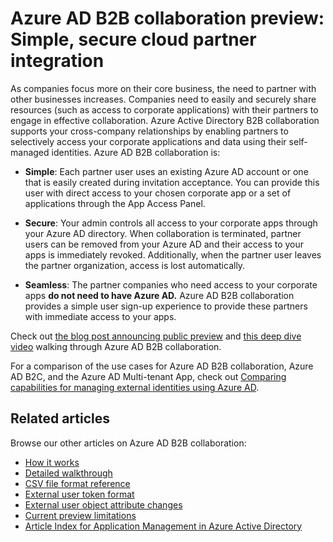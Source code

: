 <properties
   pageTitle="Azure Active Directory B2B collaboration preview: Simple, secure cloud partner integration | Microsoft Azure"
   description="Azure Active Directory B2B collaboration supports your cross-company relationships by enabling business partners to selectively access your corporate applications"
   services="active-directory"
   documentationCenter=""
   authors="viv-liu"
   manager="femila"
   editor=""
   tags=""/>

<tags
   ms.service="active-directory"
   ms.devlang="NA"
   ms.topic="article"
   ms.tgt_pltfrm="NA"
   ms.workload="identity"
   ms.date="09/27/2016"
   ms.author="femila"/>

# Azure AD B2B collaboration preview: Simple, secure cloud partner integration

As companies focus more on their core business, the need to partner with other businesses increases. Companies need to easily and securely share resources (such as access to corporate applications) with their partners to engage in effective collaboration. Azure Active Directory B2B collaboration supports your cross-company relationships by enabling partners to selectively access your corporate applications and data using their self-managed identities. Azure AD B2B collaboration is:

- **Simple**: Each partner user uses an existing Azure AD account or one that is easily created during invitation acceptance. You can provide this user with direct access to your chosen corporate app or a set of applications through the App Access Panel.

- **Secure**: Your admin controls all access to your corporate apps through your Azure AD directory. When collaboration is terminated, partner users can be removed from your Azure AD and their access to your apps is immediately revoked. Additionally, when the partner user leaves the partner organization, access is lost automatically.

- **Seamless**: The partner companies who need access to your corporate apps **do not need to have Azure AD.** Azure AD B2B collaboration provides a simple user sign-up experience to provide these partners with immediate access to your apps.

Check out [the blog post announcing public preview](http://blogs.technet.com/b/ad/archive/2015/09/15/learn-all-about-the-azure-ad-b2b-collaboration-preview.aspx) and [this deep dive video](https://channel9.msdn.com/Series/Azure-Active-Directory-Videos-Demos/Azure-Active-Directory-B2B-collaboration-demo) walking through Azure AD B2B collaboration.

For a comparison of the use cases for Azure AD B2B collaboration, Azure AD B2C, and the Azure AD Multi-tenant App, check out [Comparing capabilities for managing external identities using Azure AD](active-directory-b2b-compare-external-identities.md).

## Related articles
Browse our other articles on Azure AD B2B collaboration:

- [How it works](active-directory-b2b-how-it-works.md)
- [Detailed walkthrough](active-directory-b2b-detailed-walkthrough.md)
- [CSV file format reference](active-directory-b2b-references-csv-file-format.md)
- [External user token format](active-directory-b2b-references-external-user-token-format.md)
- [External user object attribute changes](active-directory-b2b-references-external-user-object-attribute-changes.md)
- [Current preview limitations](active-directory-b2b-current-preview-limitations.md)
- [Article Index for Application Management in Azure Active Directory](active-directory-apps-index.md)
